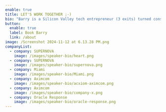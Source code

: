 ```yaml
---
enable: true
title: LET'S WORK TOGETHER ;-)
bio: "Barry is a Silicon Valley tech entrepreneur (3 exits) turned conscious capitalist. Barry's the Founder & CEO of SUPERNOVA (1supernova.com), 150+ exited founders helping world-changing companies achieve their missions, faster.\_ Barry's an Entrepreneur-in-Residence at 500 Global (500.co), the most active global venture capital firm in the world (#1 in VC Deal Counts & Exits).</br></br> Barry is the co-founder of 1heart (1heart.com), a human accelerator to elevate leaders' lives. Barry's been a paid consultant to 20% of the Fortune 500 (1 in 5 companies). He is one of the 100 Most Influential Leaders in Technology (Techweek). Barry built and sold his first startup INBOX Marketing in San Francisco to Responsys pre-IPO and exited to Oracle for $1.6 Billion in 2006.</br></br> Barry's been an intrapreneur, as a Global Practice Leader of Strategy & Innovation at Acxiom (NASDAQ: ACXM), where he helped build a business unit from scratch to $315MM annual revenues that sold to IPG for $2.3 Billion in 2018. Barry is a keynote speaker and subject matter expert in work and life transformation.\_ Barry lives in Mount Pleasant, SC with his wife Christine, and two boys Beau & Nico Stamos."
button:
  enable: true
  label: Book Barry
  link: /about
image: /Screenshot 2024-11-12 at 6.13.28 PM.png
companyList:
  - company: SUPERNOVA
    image: /images/speaker-bio/heart.png
  - company: SUPERNOVA
    image: /images/speaker-bio/supernova.png
  - company: Miami
    image: /images/speaker-bio/Miami.png
  - company: Aximcom
    image: /images/speaker-bio/acxiom-aximcom.png
  - company: Aximcom
    image: /images/speaker-bio/company-x.png
  - company: Oracle Response
    image: /images/speaker-bio/oracle-response.png
---
```

